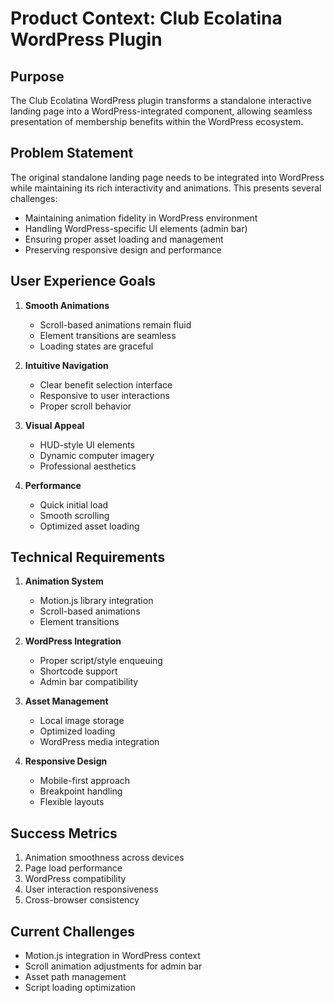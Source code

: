 # Product Context: Club Ecolatina WordPress Plugin

## Purpose

The Club Ecolatina WordPress plugin transforms a standalone interactive landing page into a WordPress-integrated component, allowing seamless presentation of membership benefits within the WordPress ecosystem.

## Problem Statement

The original standalone landing page needs to be integrated into WordPress while maintaining its rich interactivity and animations. This presents several challenges:

-   Maintaining animation fidelity in WordPress environment
-   Handling WordPress-specific UI elements (admin bar)
-   Ensuring proper asset loading and management
-   Preserving responsive design and performance

## User Experience Goals

1. **Smooth Animations**

    - Scroll-based animations remain fluid
    - Element transitions are seamless
    - Loading states are graceful

2. **Intuitive Navigation**

    - Clear benefit selection interface
    - Responsive to user interactions
    - Proper scroll behavior

3. **Visual Appeal**

    - HUD-style UI elements
    - Dynamic computer imagery
    - Professional aesthetics

4. **Performance**
    - Quick initial load
    - Smooth scrolling
    - Optimized asset loading

## Technical Requirements

1. **Animation System**

    - Motion.js library integration
    - Scroll-based animations
    - Element transitions

2. **WordPress Integration**

    - Proper script/style enqueuing
    - Shortcode support
    - Admin bar compatibility

3. **Asset Management**

    - Local image storage
    - Optimized loading
    - WordPress media integration

4. **Responsive Design**
    - Mobile-first approach
    - Breakpoint handling
    - Flexible layouts

## Success Metrics

1. Animation smoothness across devices
2. Page load performance
3. WordPress compatibility
4. User interaction responsiveness
5. Cross-browser consistency

## Current Challenges

-   Motion.js integration in WordPress context
-   Scroll animation adjustments for admin bar
-   Asset path management
-   Script loading optimization
